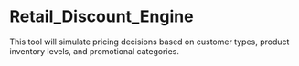 # Retail_Discount_Engine 
This tool will simulate pricing decisions based on customer types, product inventory levels, and promotional categories.
